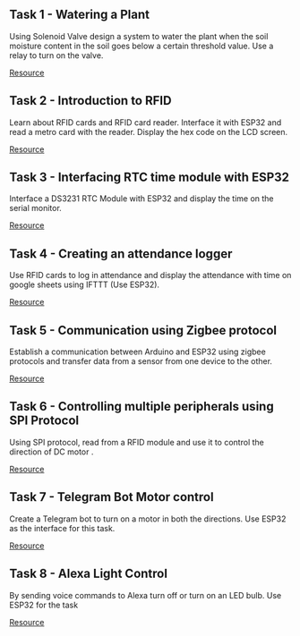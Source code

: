 ##  Task 1 - Watering a Plant 

Using Solenoid Valve design a system to water the plant when the soil moisture content in the soil goes below a certain threshold value. Use a relay to turn on the valve. 

[Resource](https://circuitdigest.com/microcontroller-projects/how-to-control-solenoid-valve-using-arduino)


##   Task 2 - Introduction to RFID

Learn about RFID cards and RFID card reader. Interface it with ESP32 and read a metro card with the reader. Display the hex code on the LCD screen. 

[Resource](https://www.instructables.com/ESP32-With-RFID-Access-Control/)


## Task 3 - Interfacing RTC time module with ESP32

Interface a DS3231 RTC Module with ESP32 and display the time on the serial monitor.

[Resource](https://how2electronics.com/esp32-ds3231-based-real-time-clock/)


## Task 4 - Creating an attendance logger

Use RFID cards to log in attendance and display the attendance with time on google sheets using IFTTT (Use ESP32).

[Resource](https://randomnerdtutorials.com/esp32-esp8266-publish-sensor-readings-to-google-sheets/)

##  Task 5 - Communication using Zigbee protocol 

Establish a communication between Arduino and ESP32 using zigbee protocols and transfer data from a sensor from one device to the other.

[Resource](https://www.instructables.com/Setting-Up-Zigbee-Communication-to-Transfer-Data-B/)


##   Task 6 - Controlling multiple peripherals using SPI Protocol

Using SPI protocol, read from a RFID module and use it to control the direction of DC motor .

[Resource](https://randomnerdtutorials.com/esp32-spi-communication-arduino/)


## Task 7 - Telegram Bot Motor control

Create a Telegram bot to turn on a motor in both the directions. Use ESP32 as the interface for this task.

[Resource](https://www.instructables.com/ESP32-Based-Telegram-Bot/)


## Task 8 - Alexa Light Control

By sending voice commands to Alexa turn off or turn on an LED bulb. Use ESP32 for the task

[Resource](https://randomnerdtutorials.com/alexa-echo-with-esp32-and-esp8266/)
